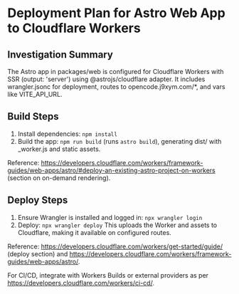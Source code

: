 # Deployment Plan for Astro Web App to Cloudflare Workers

## Investigation Summary

The Astro app in packages/web is configured for Cloudflare Workers with SSR (output: 'server') using @astrojs/cloudflare adapter. It includes wrangler.jsonc for deployment, routes to opencode.j9xym.com/\*, and vars like VITE_API_URL.

## Build Steps

1. Install dependencies: `npm install`
2. Build the app: `npm run build` (runs `astro build`), generating dist/ with \_worker.js and static assets.

Reference: https://developers.cloudflare.com/workers/framework-guides/web-apps/astro/#deploy-an-existing-astro-project-on-workers (section on on-demand rendering).

## Deploy Steps

1. Ensure Wrangler is installed and logged in: `npx wrangler login`
2. Deploy: `npx wrangler deploy`
   This uploads the Worker and assets to Cloudflare, making it available on configured routes.

Reference: https://developers.cloudflare.com/workers/get-started/guide/ (deploy section) and https://developers.cloudflare.com/workers/framework-guides/web-apps/astro/.

For CI/CD, integrate with Workers Builds or external providers as per https://developers.cloudflare.com/workers/ci-cd/.
